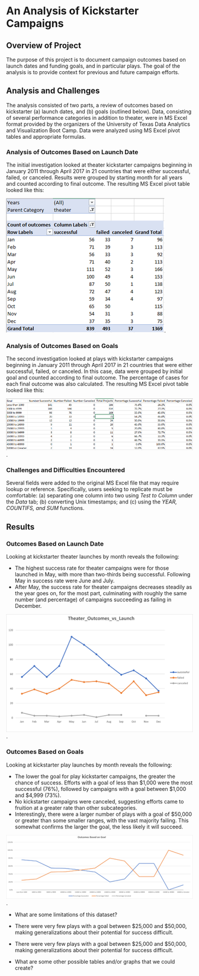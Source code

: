 # An Analysis of Kickstarter Campaigns

## Overview of Project

The purpose of this project is to document campaign outcomes based on launch dates and funding goals, and in particular plays. The goal of the analysis is to provide context for previous and future campaign efforts.   

## Analysis and Challenges

The analysis consisted of two parts, a review of outcomes based on kickstarter (a) launch dates, and (b) goals (outlined below). Data, consisting of several performance categories in addition to theater, were in MS Excel format provided by the organizers of the University of Texas Data Analytics and Visualization Boot Camp. Data were analyzed using MS Excel pivot tables and appropriate formulas.  

### Analysis of Outcomes Based on Launch Date

The initial investigation looked at theater kickstarter campaigns beginning in January 2011 through April 2017 in 21 countries that were either successful, failed, or canceled. Results were grouped by starting month for all years and counted according to final outcome. The resulting MS Excel pivot table looked like this: 

![Theater Outcomes vs Launch_Pivot](Theater_Outcomes_vs_Launch_Pivot.png).

### Analysis of Outcomes Based on Goals

The second investigation looked at plays with kickstarter campaigns beginning in January 2011 through April 2017 in 21 countries that were either successful, failed, or canceled. In this case, data were grouped by initial goal and counted according to final outcome. The percentage of cases for each final outcome was also calculated. The resulting MS Excel pivot table looked like this: 

![Outcomes_Based_on_Goal_Table](Outcomes_Based_on_Goal_Table.png).

### Challenges and Difficulties Encountered

Several fields were added to the original MS Excel file that may require lookup or reference. Specifically, users seeking to replicate must be comfortable: (a) separating one column into two using *Test to Column* under the *Data* tab; (b) converting Unix timestamps; and (c) using the *YEAR, COUNTIFS, and SUM* functions.  

## Results

### Outcomes Based on Launch Date

Looking at kickstarter theater launches by month reveals the following:
- The highest success rate for theater campaigns were for those launched in May, with more than two-thirds being successful. Following May in success rate were June and July. 
- After May, the success rate for theater campaigns decreases steadily as the year goes on, for the most part, culminating with roughly the same number (and percentage) of campaigns succeeding as failing in December.   

![Theater Outcomes vs Launch](Theater_Outcomes_vs_Launch.png).

### Outcomes Based on Goals

Looking at kickstarter play launches by month reveals the following:
- The lower the goal for play kickstarter campaigns, the greater the chance of success. Efforts with a goal of less than $1,000 were the most successful (76%), followed by campaigns with a goal between $1,000 and $4,999 (73%).  
- No kickstarter campaigns were canceled, suggesting efforts came to fruition at a greater rate than other subcategories. 
- Interestingly, there were a larger number of plays with a goal of $50,000 or greater than some smaller ranges, with the vast majority failing. This somewhat confirms the larger the goal, the less likely it will succeed. 

![Outcomes_Based_on_Goal](Outcomes_Based_on_Goal.png).

- What are some limitations of this dataset?
- There were very few plays with a goal between $25,000 and $50,000, making generalizations about their potential for success difficult. 
- There were very few plays with a goal between $25,000 and $50,000, making generalizations about their potential for success difficult. 

- What are some other possible tables and/or graphs that we could create?



